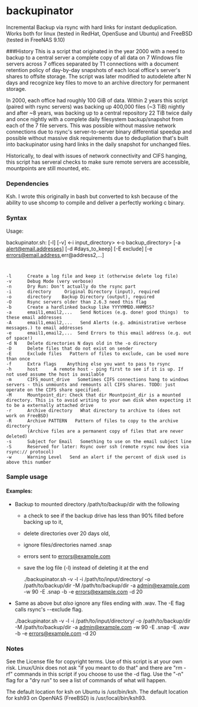 # backupinator
Incremental Backup via rsync with hard links for instant deduplication. Works both for linux (tested in RedHat, OpenSuse and Ubuntu) and FreeBSD (tested in FreeNAS 9.10)

###History
This is a script that originated in the year 2000 with a need to backup to a central server a complete 
copy of all data on 7 Windows file servers across 7 offices separated by T1 connections with a document retention 
policy of day-by-day snapshots of each local office's server's shares to offsite storage. The script was later modified to autodelete after N days and recognize key files to move to an archive directory for permanent storage. 

In 2000, each office had roughly 100 GiB of data. Within 2 years this script (paired with rsync servers) was backing up 400,000 files (~3 TiB) nightly and after ~8 years, was backing up to a central repository 22 TiB twice daily and once nightly with a complete daily filesystem backup/snapshot from each of the 7 file servers.  This was possible without massive network connections due to rsync's server-to-server binary differential speedup and possible without massive disk requirements due to dedupliation that's built into backupinator using hard links in the daily snapshot for unchanged files.  

Historically, to deal with issues of network connectivity and CIFS hanging, this script has serveral checks to make sure remote servers are accessible, mountpoints are still mounted, etc.

### Dependencies

Ksh. I wrote this originally in bash but converted to ksh because of the ability to use shcomp 
to compile and deliver a perfectly working c binary. 

### Syntax
 Usage: 

backupinator.sh: [-l] [-v] <-i input_directory> <-o backup_directory> [-a alert@email.addresses] [-d #days_to_keep] [-E exclude] [-e errors@email.address,err@address2,...] 

```
 

-l      Create a log file and keep it (otherwise delete log file)
-v      Debug Mode (very verbose)
-n      Dry Run: Don't actually do the rsync part
-i      directory     Original Directory (input), required
-o      directory    Backup Directory (output), required
-O      Rsync servers older than 2.6.3 need this flag
-b      Create a hardlinked backup like YYYYMMDD.HHMMSS? 
-a      email1,email2,...   Send Notices (e.g. done! good things)  to these email addresses
-A      email1,email2,...   Send Alerts (e.g. administrative verbose messages.) to email addresses
-e      email1,email2,...  Send Errors to this email address (e.g. out of space!)
-d N    Delete directories N days old in the -o directory
-D      Delete files that do not exist on sender
-E      Exclude files   Pattern of files to exclude, can be used more than once
-f      Extra flags    Anything else you want to pass to rsync
-h      host      A remote host - ping first to see if it is up. If not used assume the host is available
-m      CIFS_mount_drive   Sometimes CIFS connections hang to windows servers - this unmounts and remounts all CIFS shares. TODO: just operate on the CIFS share specified. 
-M      Mountpoint_dir: Check that dir Mountpoint_dir is a mounted directory. This is to avoid writing to your own disk when expecting it to be a externally attached drive
-r      Archive directory   What directory to archive to (does not work on FreeBSD)
-R      Archive PATTERN   Pattern of files to copy to the archive directory
        (Archive files are a permanent copy of files that are never deleted)
-s      Subject for Email   Something to use on the email subject line
-S      Reserved for later: Rsync over ssh (remote rsync now does via rsync:// protocol) 
-w      Warning Level   Send an alert if the percent of disk used is above this number
```


### Sample usage

#### Examples:

* Backup to mounted directory /path/to/backup/dir with the following 
  * a check to see if the backup drive has less than 90% filled before backing up to it, 
  * delete directories over 20 days old, 
  * ignore files/directories named .snap
  * errors sent to errors@example.com
  * save the log file (-l) instead of deleting it at the end

     ./backupinator.sh -v -l -i /path/to/input/directory/ -o /path/to/backup/dir -M /path/to/backup/dir  -a admin@example.com -w 90 -E .snap -b -e errors@example.com -d 20


* Same as above but *also* ignore any files ending with .wav. The -E flag calls rsync's --exclude flag.

     ./backupinator.sh -v -l -i /path/to/input/directory/ -o /path/to/backup/dir -M /path/to/backup/dir  -a admin@example.com -w 90 -E .snap -E .wav -b -e errors@example.com -d 20

### Notes

See the License file for copyright terms. Use of this script is at your own risk. Linux/Unix does not ask "if you meant to do that" and there are "rm -rf" commands in this script if you choose to use the -d flag. Use the "-n" flag for a "dry run" to see a list of commands of what will happen. 

The default location for ksh on Ubuntu is /usr/bin/ksh. The default location for ksh93 on OpenNAS (FreeBSD) is /usr/local/bin/ksh93. 


